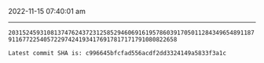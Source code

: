 2022-11-15 07:40:01 am

---

`2031524593108137476243723125852946069161957860391705011284349654891187911677225405722974241934176917817171791080822658`

`Latest commit SHA is: c996645bfcfad556acdf2dd3324149a5833f3a1c `
